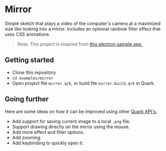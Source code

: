 # Mirror
Simple sketch that plays a video of the computer's camera at a maximized size like looking into a mirror. Includes an optional rainbow filter effect that uses CSS animations.

> Note: This project is inspired from [this electron sample app.](https://github.com/electron/simple-samples/tree/master/mirror)

## Getting started

- Clone this repository
- `cd examples/mirror`
- Open project file `mirror.qrk`, or build file `mirror.build.qrk` in Quark.

## Going further

Here are some ideas on how it can be improved using other [Quark API's.](https://quarkjs.io/references/)

- Add support for saving current image to a local `.png` file.
- Support drawing directly on the mirror using the mouse.
- Add more effect and filter options.
- Add zooming.
- Add keybinding to quickly open it.